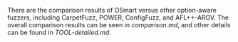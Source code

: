 There are the comparison results of OSmart versus other option-aware fuzzers, including CarpetFuzz, POWER, ConfigFuzz, and AFL++-ARGV.
The overall comparison results can be seen in *comparison.md*, and other details can be found in *TOOL-detailed.md*.

